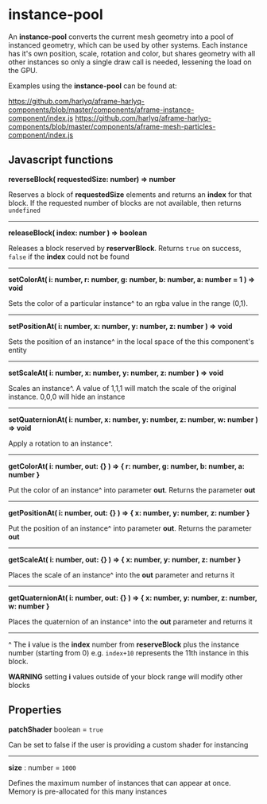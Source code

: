 # instance-pool

An **instance-pool** converts the current mesh geometry into a pool of instanced geometry, which can be used by other systems.  Each instance has it's own position, scale, rotation and color, but shares geometry with all other instances so only a single draw call is needed, lessening the load on the GPU.

Examples using the **instance-pool** can be found at:

https://github.com/harlyq/aframe-harlyq-components/blob/master/components/aframe-instance-component/index.js
https://github.com/harlyq/aframe-harlyq-components/blob/master/components/aframe-mesh-particles-component/index.js

## Javascript functions

**reverseBlock( requestedSize: number) => number**

Reserves a block of **requestedSize** elements and returns an **index** for that block.  If the requested number of blocks are not available, then returns `undefined`

---
**releaseBlock( index: number ) => boolean**

Releases a block reserved by **reserverBlock**.  Returns `true` on success, `false` if the **index** could not be found

---
**setColorAt( i: number, r: number, g: number, b: number, a: number = 1 ) => void**

Sets the color of a particular instance^ to an rgba value in the range (0,1).

---
**setPositionAt( i: number, x: number, y: number, z: number ) => void**

Sets the position of an instance^ in the local space of the this component's entity

---
**setScaleAt( i: number, x: number, y: number, z: number ) => void**

Scales an instance^. A value of 1,1,1 will match the scale of the original instance.  0,0,0 will hide an instance

---
**setQuaternionAt( i: number, x: number, y: number, z: number, w: number ) => void**

Apply a rotation to an instance^.

---
**getColorAt( i: number, out: {} ) => { r: number, g: number, b: number, a: number }**

Put the color of an instance^ into parameter **out**.  Returns the parameter **out**

---
**getPositionAt( i: number, out: {} ) => { x: number, y: number, z: number }**

Put the position of an instance^ into parameter **out**. Returns the parameter **out**

---
**getScaleAt( i: number, out: {} ) => { x: number, y: number, z: number }**

Places the scale of an instance^ into the **out** parameter and returns it

---
**getQuaternionAt( i: number, out: {} ) => { x: number, y: number, z: number, w: number }**

Places the quaternion of an instance^ into the **out** parameter and returns it

---
^ The **i** value is the **index** number from **reserveBlock** plus the instance number (starting from 0) e.g. `index+10` represents the 11th instance in this block.

**WARNING** setting **i** values outside of your block range will modify other blocks

## Properties

**patchShader** boolean = `true`

Can be set to false if the user is providing a custom shader for instancing

---
**size** : number = `1000`

Defines the maximum number of instances that can appear at once.  Memory is pre-allocated for this many instances
